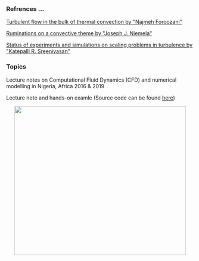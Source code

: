 
### Refrences ... 

[Turbulent flow in the bulk of thermal convection by "Najmeh Foroozani"](https://www.youtube.com/watch?v=hXMZ4kOE_VE)

[Ruminations on a convective theme by "Joseph J. Niemela"](https://www.youtube.com/watch?v=zW_LVKG-yPE)

[Status of experiments and simulations on scaling problems in turbulence by "Katepalli R. Sreenivasan"](https://www.youtube.com/watch?v=JALJi5OvFFE)


### Topics


Lecture notes on Computational Fluid Dynamics (CFD) and numerical modelling in Nigeria, Africa 2016 &amp; 2019

Lecture note and hands-on examle (Source code can be found [here](http://nek5000.github.io/NekDoc/index.html))


<p align="center">
  <img width="460" height="400" src="https://github.com/Foroozani/MyLectureNotes/blob/main/animation_thermal_convection.gif">
</p>




